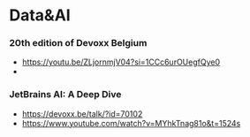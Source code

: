 # Data&AI

### 20th edition of Devoxx Belgium
* https://youtu.be/ZLjornmjV04?si=1CCc6urOUegfQye0
* 
### JetBrains AI: A Deep Dive
* https://devoxx.be/talk/?id=70102
* https://www.youtube.com/watch?v=MYhkTnag81o&t=1524s
